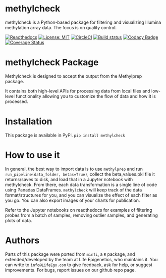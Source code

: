 # methylcheck
methylcheck is a Python-based package for filtering and visualizing Illumina methylation array data. The focus is on quality control.

[![Readthedocs](https://readthedocs.com/projects/life-epigenetics-methylcheck/badge/?version=latest)](https://life-epigenetics-methylcheck.readthedocs-hosted.com/en/latest/) [![License: MIT](https://img.shields.io/badge/License-MIT-yellow.svg)](https://opensource.org/licenses/MIT) [![CircleCI](https://circleci.com/gh/LifeEGX/methylcheck.svg?style=shield&circle-token=58a514d3924fcfe0287c109d2323b7f697956ec9)](https://circleci.com/gh/LifeEGX/methylcheck) [![Build status](https://ci.appveyor.com/api/projects/status/j15lpvjg1q9u2y17?svg=true)](https://ci.appveyor.com/project/life_epigenetics/methQC) [![Codacy Badge](https://api.codacy.com/project/badge/Grade/02598852d7d34e8284e928ea6c221f1a)](https://www.codacy.com?utm_source=github.com&amp;utm_medium=referral&amp;utm_content=LifeEGX/methylcheck&amp;utm_campaign=Badge_Grade)
[![Coverage Status](https://coveralls.io/repos/github/LifeEGX/methylcheck/badge.svg?t=OVL45Q)](https://coveralls.io/github/LifeEGX/methylcheck)

# methylcheck Package

Methylcheck is designed to accept the output from the Methylprep package.

It contains both high-level APIs for processing data from local files and low-level functionality allowing you to customize the flow of data and how it is processed.

# Installation

This package is available in PyPi.
`pip install methylcheck`

# How to use it

In general, the best way to import data is to use `methylprep` and run `run_pipeline(data_folder, betas=True)`, collect the beta_values.pkl file it returns/saves to disk, and load that in a Jupyter notebook with methylcheck. From there, each data transformation is a single line of code using Panadas DataFrames. `methylcheck` will keep track of the data format/structures for you, and you can visualize the effect of each filter as you go. You can also export images of your charts for publication.

Refer to the Jupyter notebooks on readthedocs for examples of filtering probes from a batch of samples, removing outlier samples, and generating plots of data.

# Authors

Parts of this package were ported from `minfi`, a `R` package, and extended/developed by the team at Life Epigenetics, who maintains it. You can write to `info@LifeEgx.com` to give feedback, ask for help, or suggest improvements. For bugs, report issues on our github repo page.

